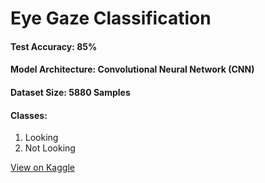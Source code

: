 # Eye Gaze Classification
<h4>Test Accuracy: 85%</h4>
<h4>Model Architecture: Convolutional Neural Network (CNN)</h4>
<h4>Dataset Size: 5880 Samples</h4>
<h4>Classes:</h4>
<ol>
  <li>Looking</li>
  <li>Not Looking</li>
</ol>

<a href="https://www.kaggle.com/zeyadkhalid/eye-gaze-classification-85-accuracy" target="_blank">View on Kaggle</a>
